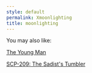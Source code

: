 ```yaml
---
style: default
permalink: Xmoonlighting
title: moonlighting
---
```

You may also like:

[The Young Man](http://scp-wiki.net/the-young-man)

[SCP-209: The Sadist's Tumbler](http://scp-wiki.net/scp-209)
